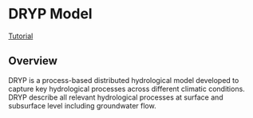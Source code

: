 # DRYP Model

<a href="/tutorials/#dryp-tutorial" class="btn btn--primary">Tutorial</a>

## Overview
DRYP is a process-based distributed hydrological model developed to capture key hydrological processes across different climatic conditions. DRYP describe all relevant hydrological processes at surface and subsurface level including groundwater flow.

